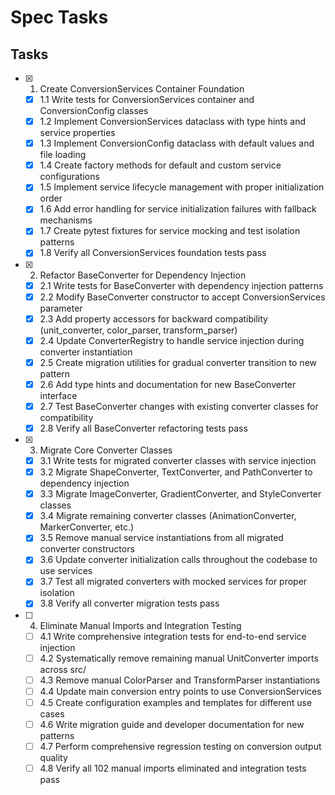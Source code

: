 # Spec Tasks

## Tasks

- [x] 1. Create ConversionServices Container Foundation
  - [x] 1.1 Write tests for ConversionServices container and ConversionConfig classes
  - [x] 1.2 Implement ConversionServices dataclass with type hints and service properties
  - [x] 1.3 Implement ConversionConfig dataclass with default values and file loading
  - [x] 1.4 Create factory methods for default and custom service configurations
  - [x] 1.5 Implement service lifecycle management with proper initialization order
  - [x] 1.6 Add error handling for service initialization failures with fallback mechanisms
  - [x] 1.7 Create pytest fixtures for service mocking and test isolation patterns
  - [x] 1.8 Verify all ConversionServices foundation tests pass

- [x] 2. Refactor BaseConverter for Dependency Injection
  - [x] 2.1 Write tests for BaseConverter with dependency injection patterns
  - [x] 2.2 Modify BaseConverter constructor to accept ConversionServices parameter
  - [x] 2.3 Add property accessors for backward compatibility (unit_converter, color_parser, transform_parser)
  - [x] 2.4 Update ConverterRegistry to handle service injection during converter instantiation
  - [x] 2.5 Create migration utilities for gradual converter transition to new pattern
  - [x] 2.6 Add type hints and documentation for new BaseConverter interface
  - [x] 2.7 Test BaseConverter changes with existing converter classes for compatibility
  - [x] 2.8 Verify all BaseConverter refactoring tests pass

- [x] 3. Migrate Core Converter Classes
  - [x] 3.1 Write tests for migrated converter classes with service injection
  - [x] 3.2 Migrate ShapeConverter, TextConverter, and PathConverter to dependency injection
  - [x] 3.3 Migrate ImageConverter, GradientConverter, and StyleConverter classes
  - [x] 3.4 Migrate remaining converter classes (AnimationConverter, MarkerConverter, etc.)
  - [x] 3.5 Remove manual service instantiations from all migrated converter constructors
  - [x] 3.6 Update converter initialization calls throughout the codebase to use services
  - [x] 3.7 Test all migrated converters with mocked services for proper isolation
  - [x] 3.8 Verify all converter migration tests pass

- [ ] 4. Eliminate Manual Imports and Integration Testing
  - [ ] 4.1 Write comprehensive integration tests for end-to-end service injection
  - [ ] 4.2 Systematically remove remaining manual UnitConverter imports across src/
  - [ ] 4.3 Remove manual ColorParser and TransformParser instantiations
  - [ ] 4.4 Update main conversion entry points to use ConversionServices
  - [ ] 4.5 Create configuration examples and templates for different use cases
  - [ ] 4.6 Write migration guide and developer documentation for new patterns
  - [ ] 4.7 Perform comprehensive regression testing on conversion output quality
  - [ ] 4.8 Verify all 102 manual imports eliminated and integration tests pass